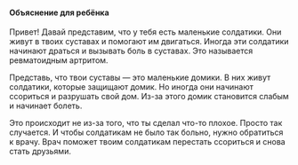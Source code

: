 #### Объяснение для ребёнка

Привет! Давай представим, что у тебя есть маленькие солдатики. Они живут в твоих суставах и помогают им двигаться. Иногда эти солдатики начинают драться и вызывать боль в суставах. Это называется ревматоидным артритом.

Представь, что твои суставы — это маленькие домики. В них живут солдатики, которые защищают домик. Но иногда они начинают ссориться и разрушать свой дом. Из-за этого домик становится слабым и начинает болеть.

Это происходит не из-за того, что ты сделал что-то плохое. Просто так случается. И чтобы солдатикам не было так больно, нужно обратиться к врачу. Врач поможет твоим солдатикам перестать ссориться и снова стать друзьями.